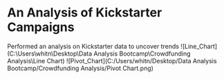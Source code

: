 # An Analysis of Kickstarter Campaigns
Performed an analysis on Kickstarter data to uncover trends
![Line_Chart](C:\Users\whitn\Desktop\Data Analysis Bootcamp\Crowdfunding Analysis\Line Chart)
![Pivot_Chart](C:/Users/whitn/Desktop/Data Analysis Bootcamp/Crowdfunding Analysis/Pivot Chart.png)
